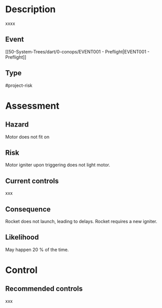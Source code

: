 # Description
xxxx
## Event
[[50-System-Trees/dart/0-conops/EVENT001 - Preflight|EVENT001 - Preflight]]
## Type
#project-risk
# Assessment
## Hazard
Motor does not fit on 
## Risk
Motor igniter upon triggering does not light motor.
## Current controls
xxx
## Consequence
Rocket does not launch, leading to delays. Rocket requires a new igniter.
## Likelihood
May happen 20 % of the time.
# Control
## Recommended controls
xxx